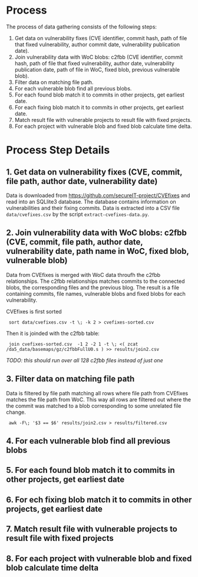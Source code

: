 # Process

The process of data gathering consists of the following steps: 

  1. Get data on vulnerability fixes (CVE identifier, commit hash, path of file that fixed vulnerability, author commit date, vulnerability publication date).
  2. Join vulnerability data with WoC blobs: c2fbb (CVE identifier, commit hash, path of file that fixed vulnerability, author date, vulnerability publication date, path of file in WoC, fixed blob, previous vulnerable blob).
  3. Filter data on matching file path.
  4. For each vulnerable blob find all previous blobs.
  5. For each found blob match it to commits in other projects, get earliest date.
  6. For each fixing blob match it to commits in other projects, get earliest date.
  7. Match result file with vulnerable projects to result file with fixed projects.
  8. For each project with vulnerable blob and fixed blob calculate time delta.

# Process Step Details

## 1. Get data on vulnerability fixes (CVE, commit, file path, author date, vulnerability date)

Data is downloaded from https://github.com/secureIT-project/CVEfixes and read into an SQLlite3 database. The database contains information on vulnerabilities and their fixing commits. Data is extracted into a CSV file `data/cvefixes.csv` by the script `extract-cvefixes-data.py`.

## 2. Join vulnerability data with WoC blobs: c2fbb (CVE, commit, file path, author date, vulnerability date, path name in WoC, fixed blob, vulnerable blob)

Data from CVEfixes is merged with WoC data throufh the c2fbb relationships. The c2fbb relationships matches commits to the connected blobs, the corresponding files and the previous blog. The result is a file containing commits, file names, vulnerable blobs and fixed blobs for each vulnerability. 

CVEfixes is first sorted

     sort data/cvefixes.csv -t \; -k 2 > cvefixes-sorted.csv
     
Then it is joinded with the c2fbb table: 

     join cvefixes-sorted.csv  -1 2 -2 1 -t \; <( zcat /da5_data/basemaps/gz/c2fbbFullU0.s ) >> results/join2.csv
     
_TODO: this should run over all 128 c2fbb files instead of just one_

## 3. Filter data on matching file path

Data is filtered by file path matching all rows where file path from CVEfixes matches the file path from WoC. This way all rows are filtered out where the the commit was matched to a blob corresponding to some unrelated file change. 

     awk -F\; '$3 == $6' results/join2.csv > results/filtered.csv

## 4. For each vulnerable blob find all previous blobs

## 5. For each found blob match it to commits in other projects, get earliest date

## 6. For ech fixing blob match it to commits in other projects, get earliest date

## 7. Match result file with vulnerable projects to result file with fixed projects

## 8. For each project with vulnerable blob and fixed blob calculate time delta

